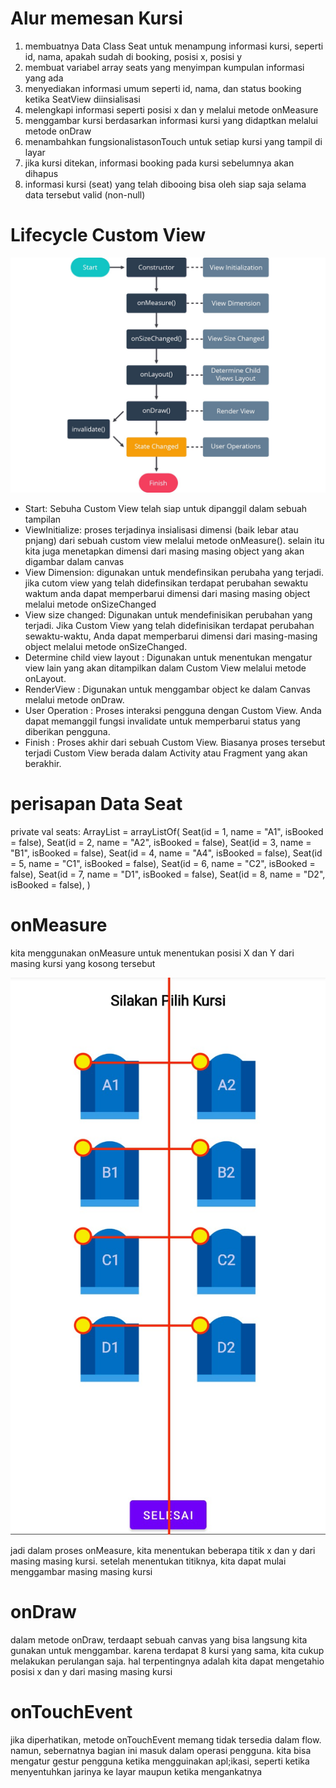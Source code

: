 # Alur memesan Kursi

1. membuatnya Data Class Seat untuk menampung informasi kursi, seperti id, nama, apakah sudah di booking, posisi x, posisi y
2. membuat variabel array seats yang menyimpan kumpulan informasi yang ada
3. menyediakan informasi umum seperti id, nama, dan status booking ketika SeatView diinsialisasi
4. melengkapi informasi seperti posisi x dan y melalui metode onMeasure
5. menggambar kursi berdasarkan informasi kursi yang didaptkan melalui metode onDraw
6. menambahkan fungsionalistasonTouch untuk setiap kursi yang tampil di layar
7. jika kursi ditekan, informasi booking pada kursi sebelumnya akan dihapus
8. informasi kursi (seat) yang telah dibooing bisa oleh siap saja selama data tersebut valid (non-null)

# Lifecycle Custom View
![img.png](img.png)

- Start: Sebuha Custom View telah siap untuk dipanggil dalam sebuah tampilan
- ViewInitialize: proses terjadinya insialisasi dimensi (baik lebar atau pnjang) dari sebuah custom view melalui metode onMeasure(). selain itu kita juga menetapkan dimensi dari masing masing object yang akan digambar dalam canvas
- View Dimension: digunakan untuk mendefinsikan perubaha yang terjadi. jika cutom view yang telah didefinsikan terdapat perubahan sewaktu waktum anda dapat memperbarui dimensi dari masing masing object melalui metode onSizeChanged
- View size changed: Digunakan untuk mendefinisikan perubahan yang terjadi. Jika Custom View yang telah didefinisikan terdapat perubahan sewaktu-waktu, Anda dapat memperbarui dimensi dari masing-masing object melalui metode onSizeChanged.
- Determine child view layout : Digunakan untuk menentukan mengatur view lain yang akan ditampilkan dalam Custom View melalui metode onLayout.
- RenderView : Digunakan untuk menggambar object ke dalam Canvas melalui metode onDraw.
- User Operation : Proses interaksi pengguna dengan Custom View. Anda dapat memanggil fungsi invalidate untuk memperbarui status yang diberikan pengguna. 
- Finish : Proses akhir dari sebuah Custom View. Biasanya proses tersebut terjadi Custom View berada dalam Activity atau Fragment yang akan berakhir.

# perisapan Data Seat

private val seats: ArrayList<Seat> = arrayListOf(
Seat(id = 1, name = "A1", isBooked = false),
Seat(id = 2, name = "A2", isBooked = false),
Seat(id = 3, name = "B1", isBooked = false),
Seat(id = 4, name = "A4", isBooked = false),
Seat(id = 5, name = "C1", isBooked = false),
Seat(id = 6, name = "C2", isBooked = false),
Seat(id = 7, name = "D1", isBooked = false),
Seat(id = 8, name = "D2", isBooked = false),
)

# onMeasure
kita menggunakan onMeasure untuk menentukan posisi X dan Y dari masing kursi yang kosong tersebut

![img_1.png](img_1.png)

jadi dalam proses onMeasure, kita menentukan beberapa titik x dan y dari masing masing kursi. setelah menentukan titiknya, kita dapat mulai menggambar masing masing kursi

# onDraw
dalam metode onDraw, terdaapt sebuah canvas yang bisa langsung kita gunakan untuk menggambar. karena terdapat 8 kursi yang sama, kita cukup melakukan perulangan saja. hal terpentingnya adalah kita dapat mengetahio posisi x dan y dari masing masing kursi

# onTouchEvent
jika diperhatikan, metode onTouchEvent memang tidak tersedia dalam flow. namun, sebernatnya bagian ini masuk dalam operasi pengguna. kita bisa mengatur gestur pengguna ketika mengguinakan apl;ikasi, seperti ketika menyentuhkan jarinya ke layar maupun ketika mengankatnya








